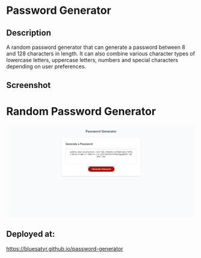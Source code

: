 # Password Generator


## Description
A random password generator that can generate a password between 8 and 128 characters in length. It can also combine various character types of lowercase letters, uppercase letters, numbers and special characters depending on user preferences.

## Screenshot
# Random Password Generator


![Final site](./assets/images/screenshot.png)


## Deployed at:

https://bluesatyr.github.io/password-generator



